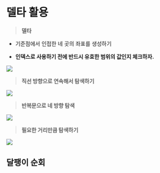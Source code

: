 # 델타 활용

> **델타**

- 기준점에서 인접한 네 곳의 좌표를 생성하기

- **인덱스로 사용하기 전에 반드시 유효한 범위의 값인지 체크하자.**

![](assets/2022-09-27-20-35-32-image.png)

> **직선 방향으로 연속해서 탐색하기**

![](assets/2022-09-27-20-45-24-image.png)

> **반복문으로 네 방향 탐색**

![](assets/2022-09-27-20-51-18-image.png)

> **필요한 거리만큼 탐색하기**

![](assets/2022-09-27-20-53-55-image.png)

## 달팽이 순회

## 
